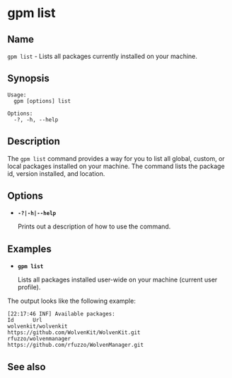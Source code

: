 # gpm list

## Name

`gpm list` - Lists all packages currently installed on your machine.

## Synopsis

```gpm
Usage:
  gpm [options] list

Options:
  -?, -h, --help
```

## Description

The `gpm list` command provides a way for you to list all global, custom, or local packages installed on your machine. The command lists the package id, version installed, and location.

## Options

* **`-?|-h|--help`**
  
    Prints out a description of how to use the command.

## Examples

* **`gpm list`**

  Lists all packages installed user-wide on your machine (current user profile).

The output looks like the following example:

```output
[22:17:46 INF] Available packages:
Id      Url
wolvenkit/wolvenkit             https://github.com/WolvenKit/WolvenKit.git
rfuzzo/wolvenmanager            https://github.com/rfuzzo/WolvenManager.git
```

## See also
